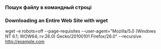 ### Пошук файлу в командный строці


### Downloading an Entire Web Site with wget
wget -e robots=off --page-requisites --user-agent="Mozilla/5.0 (Windows NT 6.1; WOW64; rv:26.0) Gecko/20100101 Firefox/26.0" --recursive http://example.com
